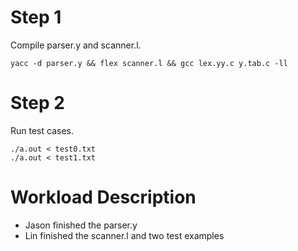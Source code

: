 # Step 1
Compile parser.y and scanner.l.
``` shell
yacc -d parser.y && flex scanner.l && gcc lex.yy.c y.tab.c -ll    
```
# Step 2 
Run test cases.
```shell
./a.out < test0.txt
./a.out < test1.txt
```
# Workload Description

- Jason finished the parser.y  
- Lin finished the scanner.l and two test examples

